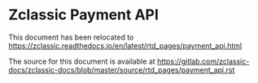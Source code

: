 # Zclassic Payment API

This document has been relocated to https://zclassic.readthedocs.io/en/latest/rtd_pages/payment_api.html

The source for this document is available at https://gitlab.com/zclassic-docs/zclassic-docs/blob/master/source/rtd_pages/payment_api.rst